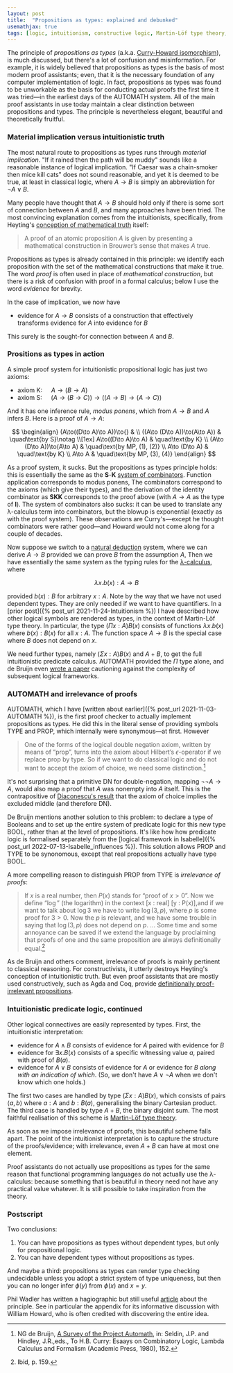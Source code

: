 ```yaml
---
layout: post
title:  "Propositions as types: explained and debunked"
usemathjax: true 
tags: [logic, intuitionism, constructive logic, Martin-Löf type theory, NG de Bruijn]
---
```


The principle of *propositions as types* (a.k.a. [Curry-Howard isomorphism](https://en.wikipedia.org/wiki/Curry–Howard_correspondence)), 
is much discussed, but there's a lot of confusion and misinformation.
For example, it is widely believed that propositions as types is the basis of most modern proof assistants; 
even, that it is the necessary foundation 
of any computer implementation of logic.
In fact, propositions as types was found to be unworkable 
as the basis for conducting actual proofs 
the first time it was tried—in the earliest days of the AUTOMATH system.
All of the main proof assistants in use today maintain a clear distinction
between propositions and types.
The principle is nevertheless elegant, beautiful and theoretically fruitful.

### Material implication versus intuitionistic truth

The most natural route to propositions as types runs through *material implication*.
"If it rained then the path will be muddy" sounds like a reasonable instance
of logical implication.
"If Caesar was a chain-smoker then mice kill cats" does not sound reasonable, and yet it is deemed to be true,
at least in classical logic, where $A\to B$ is simply an abbreviation for
$\neg A\lor B$.

Many people have thought that $A\to B$ should hold only if there is some sort 
of connection between $A$ and $B$, and many approaches have been tried.
The most convincing explanation comes from the intuitionists,
specifically, from Heyting's 
[conception of mathematical truth](https://plato.stanford.edu/entries/intuitionistic-logic-development/#ProoInte) itself:

> A proof of an atomic proposition $A$ is given by presenting a mathematical construction in Brouwer’s sense that makes $A$ true.

Propositions as types is already contained in this principle: we identify
each proposition with the set of the mathematical constructions that make it true.
The word *proof* is often used in place of *mathematical construction*, but there is a risk of confusion with proof in a formal calculus; below I use the word *evidence* for brevity.

In the case of implication, we now have

- evidence for $A\to B$ consists of a construction that effectively transforms evidence for $A$ into evidence for $B$

This surely is the sought-for connection between $A$ and $B$.

### Prositions as types in action

A simple proof system for intuitionistic propositional logic has just two axioms:

- axiom K: $\quad A\to(B\to A)$
- axiom S: $\quad(A\to(B\to C))\to ((A\to B)\to(A\to C))$

And it has one inference rule, *modus ponens*, which from $A\to B$ and $A$
infers $B$. Here is a proof of $A\to A$:

$$
\begin{align}
  (A\to((D\to A)\to A))\to{} &  \\
  ((A\to (D\to A))\to(A\to A)) & \quad\text{by S}\notag \\[1ex]
  A\to((D\to A)\to A)         & \quad\text{by K} \\
  (A\to (D\to A))\to(A\to A) & \quad\text{by MP, (1), (2)} \\
  A\to (D\to A)                & \quad\text{by K} \\
  A\to A                        & \quad\text{by MP, (3), (4)}
\end{align}
$$

As a proof system, it sucks. But the propositions as types principle holds: this is essentially the same as the **S**-**K** [system of combinators](https://en.wikipedia.org/wiki/Combinatory_logic). 
Function application corresponds to modus ponens,
The combinators correspond to the axioms (which give their types), 
and the derivation of the identity combinator 
as **SKK** corresponds to the proof above (with $A\to A$ as the type of **I**). The system of combinators also sucks:
it can be used to translate any λ-calculus term into combinators, but the blowup is exponential (exactly as with the proof system).
These observations are Curry's—except he thought combinators were rather good—and Howard would not come along for a couple of decades.

Now suppose we switch to a [natural deduction](https://plato.stanford.edu/entries/natural-deduction/) system, 
where we can derive
$A\to B$ provided we can prove $B$ from the assumption $A$,
Then we have essentially the same system as the typing rules 
for the [λ-calculus](https://en.wikipedia.org/wiki/Simply_typed_lambda_calculus), where 

$$ \lambda x. b(x) : A\to B$$

provided $b(x):B$ for arbitrary $x:A$.
Note by the way that we have not used dependent types. They are only needed if we want to have quantifiers.
In a [prior post]({% post_url 2021-11-24-Intuitionism %}) I have described how other logical symbols are rendered as types, in the context of Martin-Löf type theory.
In particular, the type $(\Pi x:A) B(x)$ consists of functions $\lambda x. b(x)$ where $b(x):B(x)$ for all $x:A$. The function space $A\to B$ is the special case where $B$ does not depend on $x$. 

We need further types, namely $(\Sigma x:A) B(x)$ and $A+B$, 
to get the full intuitionistic predicate calculus. 
AUTOMATH provided the $\Pi$ type alone,
and de Bruijn even [wrote a paper](https://pure.tue.nl/ws/files/4428179/597611.pdf)
cautioning against the complexity of subsequent logical frameworks.

### AUTOMATH and irrelevance of proofs

AUTOMATH, which I have 
[written about earlier]({% post_url 2021-11-03-AUTOMATH %}),
is the first proof checker to actually implement propositions as types.
He did this in the literal sense of providing symbols TYPE and PROP,
which internally were synonymous—at first. However

> One of the forms of the logical double negation axiom, written by means of “prop”, turns into the axiom about Hilbert’s $\epsilon$-operator if we replace prop by type. So if we want to do classical logic and do not want to accept the axiom of choice, we need some distinction.[^1]

[^1]: NG de Bruijn, [A Survey of the Project Automath](https://pure.tue.nl/ws/files/1892191/597622.pdf), in: Seldin, J.P. and Hindley, J.R.,eds., To H.B. Curry: Esaays on Combinatory Logic, Lambda Calculus and Formalism (Academic Press, 1980), 152.

It's not surprising that a primitive DN for double-negation,
mapping $\neg\neg A \to A$, would also map a proof that $A$
was nonempty into $A$ itself.
This is the contrapositive of [Diaconescu's result](https://doi.org/10.2307/2039868)  that
the axiom of choice implies the excluded middle (and therefore DN).

De Bruijn mentions another solution to this problem: to declare a type of Booleans and to set up the entire system of predicate logic for this new type BOOL, rather than at the level of propositions. 
It's like how how predicate logic is formalised separately 
from the 
[logical framework in Isabelle]({% post_url 2022-07-13-Isabelle_influences %}). 
This solution allows PROP and TYPE to be synonomous, 
except that real propositions actually have type BOOL.

A more compelling reason to distinguish PROP from TYPE
is *irrelevance of proofs*:

> If $x$ is a real number, then $P(x)$ stands for “proof of $x > 0$”. Now we define “$\log$” (the logarithm) in the context [x : real] [y : P(x)],and if we want to talk about $\log 3$ we have to write $\log(3,p)$, where $p$ is some proof for $3 > 0$. Now the $p$ is relevant, and we have some trouble in saying that $\log(3,p)$ does not depend on $p$. ... Some time and some annoyance can be saved if we extend the language by proclaiming that proofs of one and the same proposition are always definitionally equal.[^2]

[^2]: Ibid, p. 159.

As de Bruijn and others comment, irrelevance of proofs is 
mainly pertinent to classical reasoning. For constructivists, it 
utterly destroys Heyting's conception of intuitionistic truth. 
But even proof assistants that are mostly used  constructively, such as Agda and Coq, provide
[definitionally proof-irrelevant propositions](https://agda.readthedocs.io/en/v2.6.0/language/prop.html).

### Intuitionistic predicate logic, continued

Other logical connectives are easily represented by types.
First, the intuitionistic interpretation:

- evidence for $A\land B$ consists of evidence for $A$ paired with evidence for $B$
- evidence for $\exists x. B(x)$ consists of a specific witnessing value $a$, paired with proof of $B(a)$. 
- evidence for $A\lor B$ consists of evidence for $A$ or evidence for $B$ *along with an indication of which*. (So, we don't have $A\lor\neg A$ when we don't know which one holds.) 

The first two cases are handled by type $(\Sigma x:A) B(x)$,
which consists of pairs $\langle a,b \rangle$ where $a:A$ and $b:B(a)$, generalising the binary Cartesian product. The third case
is handled by type $A+B$, the binary disjoint sum.
The most faithful realisation of this scheme is 
[Martin-Löf type theory](https://lawrencecpaulson.github.io/tag/Martin-Löf_type_theory).

As soon as we impose irrelevance of proofs, this beautiful scheme falls apart. The point of the intuitionist interpretation is to capture the structure of the proofs/evidence; with irrelevance, even
$A+B$ can have at most one element.

Proof assistants do not actually use propositions as types
for the same reason that functional programming languages do not 
actually use the λ-calculus: because something that is beautiful in theory need not have any practical value whatever.
It is still possible to take inspiration from the theory.

### Postscript

Two conclusions:
1. You can have propositions as types without dependent types, but only for propositional logic.
2. You can have dependent types without propositions as types.

And maybe a third: propositions as types can render type checking undecidable 
unless you adopt a strict system of type uniqueness, 
but then you can no longer infer $\phi(y)$ from $\phi(x)$ and $x=y$.

Phil Wadler has written a hagiographic but still useful
[article](https://homepages.inf.ed.ac.uk/wadler/papers/propositions-as-types/propositions-as-types.pdf)
about the principle. See in particular the appendix 
for its informative discussion with William Howard, 
who is often credited with discovering the entire idea.
